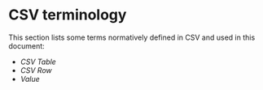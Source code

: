 # CSV terminology

This section lists some terms normatively defined in CSV and used in this document:

- <dfn data-lt="CSV Table"><a>CSV Table</a></dfn>
- <dfn data-lt="CSV Row"><a>CSV Row</a></dfn>
- <dfn data-lt="CSV Value"><a>Value</a></dfn>
